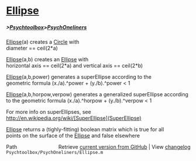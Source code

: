 # [Ellipse](Ellipse)
##### >[Psychtoolbox](Psychtoolbox)>[PsychOneliners](PsychOneliners)

[Ellipse](Ellipse)(a) creates a [Circle](Circle) with  
diameter == ceil(2\*a)  
  
[Ellipse](Ellipse)(a,b) creates an [Ellipse](Ellipse) with  
horizontal axis == ceil(2\*a) and vertical axis == ceil(2\*b)  
  
[Ellipse](Ellipse)(a,b,power) generates a superEllipse according to the  
geometric formula (x./a).^power + (y./b).^power < 1  
  
[Ellipse](Ellipse)(a,b,horpow,verpow) generates a generalized superEllipse according  
to the geometric formula (x./a).^horpow + (y./b).^verpow < 1  
  
For more info on superEllipses, see  
  http://en.wikipedia.org/wiki/[SuperEllipse](SuperEllipse)  
  
[Ellipse](Ellipse) returns a (tighly-fitting) boolean matrix which is true for all  
points on the surface of the [Ellipse](Ellipse) and false elsewhere  




<div class="code_header" style="text-align:right;">
  <span style="float:left;">Path&nbsp;&nbsp;</span> <span class="counter">Retrieve <a href=
  "https://raw.github.com/Psychtoolbox-3/Psychtoolbox-3/beta/Psychtoolbox/PsychOneliners/Ellipse.m">current version from GitHub</a> | View <a href=
  "https://github.com/Psychtoolbox-3/Psychtoolbox-3/commits/beta/Psychtoolbox/PsychOneliners/Ellipse.m">changelog</a></span>
</div>
<div class="code">
  <code>Psychtoolbox/PsychOneliners/Ellipse.m</code>
</div>


